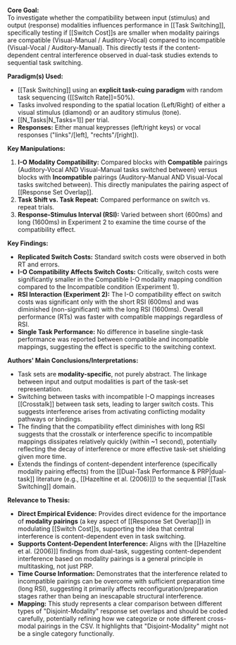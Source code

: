 **Core Goal:**  
To investigate whether the compatibility between input (stimulus) and output (response) modalities influences performance in [[Task Switching]], specifically testing if [[Switch Cost]]s are smaller when modality pairings are compatible (Visual-Manual / Auditory-Vocal) compared to incompatible (Visual-Vocal / Auditory-Manual). This directly tests if the content-dependent central interference observed in dual-task studies extends to sequential task switching.

**Paradigm(s) Used:**

- [[Task Switching]] using an **explicit task-cuing paradigm** with random task sequencing ([[Switch Rate]]=50%).
- Tasks involved responding to the spatial location (Left/Right) of either a visual stimulus (diamond) or an auditory stimulus (tone).    
- [[N_Tasks|N_Tasks=1]] per trial.
- **Responses:** Either manual keypresses (left/right keys) or vocal responses ("links"/[left], "rechts"/[right]).

**Key Manipulations:**

1. **I-O Modality Compatibility:** Compared blocks with **Compatible** pairings (Auditory-Vocal AND Visual-Manual tasks switched between) versus blocks with **Incompatible** pairings (Auditory-Manual AND Visual-Vocal tasks switched between). This directly manipulates the pairing aspect of [[Response Set Overlap]].
2. **Task Shift vs. Task Repeat:** Compared performance on switch vs. repeat trials.
3. **Response-Stimulus Interval (RSI):** Varied between short (600ms) and long (1600ms) in Experiment 2 to examine the time course of the compatibility effect.

**Key Findings:**

- **Replicated Switch Costs:** Standard switch costs were observed in both RT and errors.
- **I-O Compatibility Affects Switch Costs:** Critically, switch costs were significantly smaller in the Compatible I-O modality mapping condition compared to the Incompatible condition (Experiment 1).
- **RSI Interaction (Experiment 2):** The I-O compatibility effect on switch costs was significant only with the short RSI (600ms) and was diminished (non-significant) with the long RSI (1600ms). Overall performance (RTs) was faster with compatible mappings regardless of RSI.
- **Single Task Performance:** No difference in baseline single-task performance was reported between compatible and incompatible mappings, suggesting the effect is specific to the switching context.

**Authors' Main Conclusions/Interpretations:**

- Task sets are **modality-specific**, not purely abstract. The linkage between input and output modalities is part of the task-set representation.
- Switching between tasks with incompatible I-O mappings increases [[Crosstalk]] between task sets, leading to larger switch costs. This suggests interference arises from activating conflicting modality pathways or bindings.
- The finding that the compatibility effect diminishes with long RSI suggests that the crosstalk or interference specific to incompatible mappings dissipates relatively quickly (within ~1 second), potentially reflecting the decay of interference or more effective task-set shielding given more time.
- Extends the findings of content-dependent interference (specifically modality pairing effects) from the [[Dual-Task Performance & PRP|dual-task]] literature (e.g., [[Hazeltine et al. (2006)]]) to the sequential [[Task Switching]] domain.

**Relevance to Thesis:**

- **Direct Empirical Evidence:** Provides direct evidence for the importance of **modality pairings** (a key aspect of [[Response Set Overlap]]) in modulating [[Switch Cost]]s, supporting the idea that central interference is content-dependent even in task switching.
- **Supports Content-Dependent Interference:** Aligns with the [[Hazeltine et al. (2006)]] findings from dual-task, suggesting content-dependent interference based on modality pairings is a general principle in multitasking, not just PRP.
- **Time Course Information:** Demonstrates that the interference related to incompatible pairings can be overcome with sufficient preparation time (long RSI), suggesting it primarily affects reconfiguration/preparation stages rather than being an inescapable structural interference.
- **Mapping:** This study represents a clear comparison between different types of "Disjoint-Modality" response set overlaps and should be coded carefully, potentially refining how we categorize or note different cross-modal pairings in the CSV. It highlights that "Disjoint-Modality" might not be a single category functionally.
